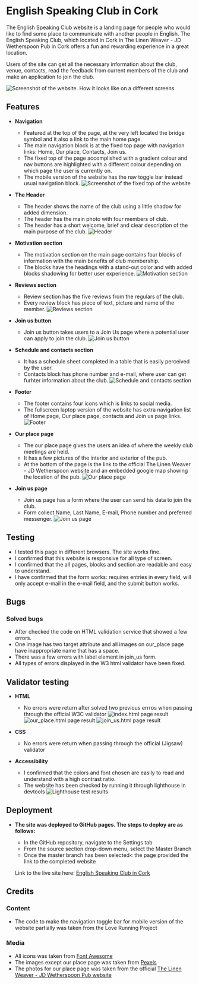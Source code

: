 # English Speaking Club in Cork
The English Speaking Club website is a landing page for people who would like to find some place to communicate with another people in English.
The English Speaking Club, which located in Cork in The Linen Weaver - JD Wetherspoon Pub in Cork offers a fun and rewarding experience in a great location.

Users of the site can get all the necessary information about the club, venue, contacts, read the feedback from current members of the club and make an application to join the club.

![Screenshot of the website. How it looks like on a different screens](assets/images/How%20am%20I%20look%20like.png)

## Features
- __Navigation__
  - Featured at the top of the page, at the very left located the bridge symbol and it also a link to the main home page.
  - The main navigation block is at the fixed top page with navigation links: Home, Our place, Contacts, Join us.
  - The fixed top of the page accomplished with a gradient colour and nav buttons are highlighted with a different colour depending on which page the user is currently on.
  - The mobile version of the website has the nav toggle bar instead usual navigation block.
![Screenshot of the fixed top of the website](assets/images/navigation_block.png)
- __The Header__
  - The header shows the name of the club using a little shadow for added dimension.
  - The header has the main photo with four members of club.
  - The header has a short welcome, brief and clear description of the main purpose of the club.
![Header](assets/images/Header_section.png)

- __Motivation section__
  - The motivation section on the main page contains four blocks of information with the main benefits of club membership.
  - The blocks have the headings with a stand-out color and with added blocks shadowing for better user experience.
![Motivation section](assets/images/Join_us_section.png)

- __Reviews section__
  - Review section has the five reviews from the regulars of the club.
  - Every review block has piece of text, picture and name of the member.
![Reviews section](assets/images/Reviews.png)

- __Join us button__
  - Join us button takes users to a Join Us page where a potential user can apply to join the club.
![Join us button](assets/images/join_us_button.png)

- __Schedule and contacts section__
  - It has a schedule sheet completed in a table that is easily perceived by the user.
  - Contacts block has phone number and e-mail, where user can get furhter information about the club.
![Schedule and contacts section](assets/images/schedule_and_contacts.png)
- __Footer__
  - The footer contains four icons which is links to social media.
  - The fullscreen laptop version of the website has extra navigation list of Home page, Our place page, contacts and Join us page links.
![Footer](assets/images/Footer.png)

- __Our place page__
  - The our place page gives the users an idea of where the weekly club meetings are held.
  - It has a few pictures of the interior and exterior of the pub.
  - At the bottom of the page is the link to the official The Linen Weaver - JD Wetherspoon website and an embedded google map showing the location of the pub.
![Our place page](assets/images/Pub.png)

- __Join us page__
  - Join us page has a form where the user can send his data to join the club.
  - Form collect Name, Last Name, E-mail, Phone number and preferred messenger.
![Join us page](assets/images/join_us_page.png)

## Testing 
- I tested this page in different browsers. The site works fine.
- I confirmed that this website is responsive for all type of screen.
- I confirmed that the all pages, blocks and section are readable and easy to understand.
- I have confirmed that the form works: requires entries in every field, will only accept e-mail in the e-mail field, and the submit button works.

## Bugs
### Solved bugs
- After checked the code on HTML validation service that showed a few errors.
- One image has two target attribute and all images on our_place page have inappropriate name that has a space.
- There was a few errors with label element in join_us form.
- All types of errors displayed in the W3 html validator have been fixed.

## Validator testing
- __HTML__
  - No errors were return after solved two previous errros when passing through the official W3C validator
  ![index.html page result](assets/images/html_page_validator.png "index.html page result")
  ![our_place.html page result](assets/images/our_place_page_validator.png "our_place.html page")
  ![join_us.html page result](assets/images/join_us_page_validator.png "join_us.html page")

- __CSS__
  - No errors were return when passing through the official (Jigsaw) validator
- __Accessibility__
  - I confirmed that the colors and font chosen are easily to read and understand with a high contrast ratio.
  - The website has been checked by running it through lighthouse in devtools
![Lighthouse test results](assets/images/lighthouse_results.png)

## Deployment
- __The site was deployed to GitHub pages. The steps to deploy are as follows:__
  - In the GitHub repository, navigate to the Settings tab
  - From the source section drop-down menu, select the Master Branch
  - Once the master branch has been selected< the page provided the link to the completed website

  Link to the live site here: [English Speaking Club in Cork](https://dionismaximus.github.io/Speaking-Club/)

## Credits
### Content
- The code to make the navigation toggle bar for mobile version of the website partially was taken from the Love Running Project
### Media
- All icons was taken from [Font Awesome](https://fontawesome.com/)
- The images except our place page was taken from [Pexels](https://pexels.com/)
- The photos for our place page was taken from the official [The Linen Weaver - JD Wetherspoon Pub website](https://www.jdwetherspoon.com/pubs/all-pubs/republic-of-ireland/county-cork/the-linen-weaver-cork/)